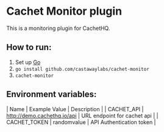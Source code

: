 Cachet Monitor plugin
=====================

This is a monitoring plugin for CachetHQ.

How to run:
-----------

1. Set up [Go](https://golang.org)
2. `go install github.com/castawaylabs/cachet-monitor`
3. `cachet-monitor`

Environment variables:
----------------------

| Name | Example Value | Description |
| CACHET_API | http://demo.cachethq.io/api | URL endpoint for cachet api |
| CACHET_TOKEN | randomvalue | API Authentication token |